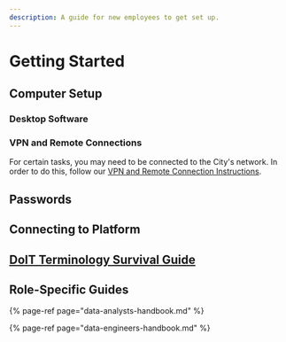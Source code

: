 ```yaml
---
description: A guide for new employees to get set up.
---
```


# Getting Started

## Computer Setup

### Desktop Software

### VPN and Remote Connections

For certain tasks, you may need to be connected to the City's network. In order to do this, follow our [VPN and Remote Connection Instructions](https://docs.google.com/document/d/1PRT5CnT9ugjEDVzB43GHc0YT3HWcOobQHpMybkqdFfE/edit#).

## Passwords

## Connecting to Platform

## [DoIT Terminology Survival Guide](https://drive.google.com/file/d/0B_9uYLGuZscpNUlHZWZoLVNUb0h2U0E2UUhMX2F4Yms2enpr/view)

## Role-Specific Guides

{% page-ref page="data-analysts-handbook.md" %}

{% page-ref page="data-engineers-handbook.md" %}



